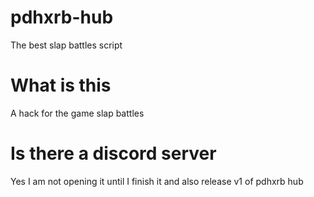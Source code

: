 # pdhxrb-hub
The best slap battles script
# What is this
A hack for the game slap battles
# Is there a discord server
Yes I am not opening it until I finish it and also release v1 of pdhxrb hub

